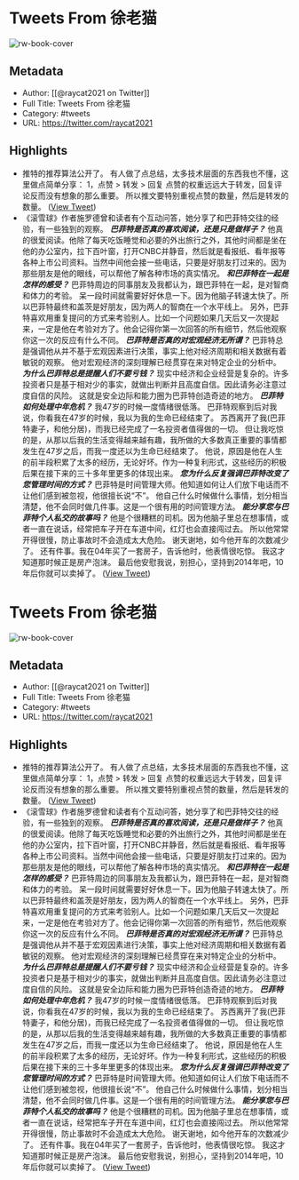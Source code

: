 # Tweets From 徐老猫

![rw-book-cover](https://pbs.twimg.com/profile_images/1593960369914933248/IWhkfyKB.jpg)

## Metadata
- Author: [[@raycat2021 on Twitter]]
- Full Title: Tweets From 徐老猫
- Category: #tweets
- URL: https://twitter.com/raycat2021

## Highlights
- 推特的推荐算法公开了。
  有人做了点总结，太多技术层面的东西我也不懂，这里做点简单分享：
  1，点赞 > 转发 > 回复
  点赞的权重远远大于转发，回复评论反而没有想象的那么重要。
  所以推文要特别重视点赞的数量，然后是转发的数量。 ([View Tweet](https://twitter.com/raycat2021/status/1645051066676027393))
- 《滚雪球》作者施罗德曾和读者有个互动问答，她分享了和巴菲特交往的经验，有一些独到的观察。
  ***巴菲特是否真的喜欢阅读，还是只是做样子？***
  他真的很爱阅读。他除了每天吃饭睡觉和必要的外出旅行之外，其他时间都是坐在他的办公室内，拉下百叶窗，打开CNBC并静音，然后就是看报纸、看年报等各种上市公司资料。当然中间他会接一些电话，只要是好朋友打过来的。因为那些朋友是他的眼线，可以帮他了解各种市场的真实情况。
  ***和巴菲特在一起是怎样的感受？***
  巴菲特周边的同事朋友及我都认为，跟巴菲特在一起，是对智商和体力的考验。
  呆一段时间就需要好好休息一下。因为他脑子转速太快了。所以巴菲特最终和盖茨是好朋友，因为两人的智商在一个水平线上。
  另外，巴菲特喜欢用重复提问的方式来考验别人。比如一个问题如果几天后又一次提起来，一定是他在考验对方了。他会记得你第一次回答的所有细节，然后他观察你这一次的反应有什么不同。
  ***巴菲特是否真的对宏观经济无所谓？***
  巴菲特总是强调他从并不基于宏观因素进行决策，事实上他对经济周期和相关数据有着敏锐的观察。
  他对宏观经济的深刻理解已经贯穿在来对特定企业的分析中。
  ***为什么巴菲特总是提醒人们不要亏钱？***
  现实中经济和企业经营是复杂的。许多投资者只是基于相对少的事实，就做出判断并且高度自信。因此请务必注意过度自信的风险。
  这就是安全边际和能力圈为巴菲特创造奇迹的地方。
  ***巴菲特如何处理中年危机？***
  我47岁的时候一度情绪很低落。
  巴菲特观察到后对我说，你看我在47岁的时候，我以为我的生命已经结束了。
  苏西离开了我(巴菲特妻子，和他分居)，而我已经完成了一名投资者值得做的一切。
  但让我吃惊的是，从那以后我的生活变得越来越有趣，我所做的大多数真正重要的事情都发生在47岁之后，而我一度还以为生命已经结束了。
  他说，原因是他在人生的前半段积累了太多的经历，无论好坏。作为一种复利形式，这些经历的积极后果在接下来的三十多年里更多的体现出来。
  ***您为什么反复强调巴菲特改变了您管理时间的方式？***
  巴菲特是时间管理大师。他知道如何让人们放下电话而不让他们感到被忽视，他很擅长说“不”。
  他自己什么时候做什么事情，划分相当清楚，他不会同时做几件事。这是一个很有用的时间管理方法。
  ***能分享您与巴菲特个人私交的故事吗？***
  他是个很糟糕的司机。因为他脑子里总在想事情，或者一直在说话，经常把车子开在车道中间，红灯也会直接闯过去。
  所以他常常开得很慢，防止事故时不会造成太大危险。
  谢天谢地，如今他开车的次数减少了。
  还有件事。我在04年买了一套房子，告诉他时，他表情很吃惊。
  我这才知道那时候正是房产泡沫。
  最后他安慰我说，别担心，坚持到2014年吧，10年后你就可以卖掉了。 ([View Tweet](https://twitter.com/raycat2021/status/1736010319229751789))
# Tweets From 徐老猫

![rw-book-cover](https://pbs.twimg.com/profile_images/1593960369914933248/IWhkfyKB.jpg)

## Metadata
- Author: [[@raycat2021 on Twitter]]
- Full Title: Tweets From 徐老猫
- Category: #tweets
- URL: https://twitter.com/raycat2021

## Highlights
- 推特的推荐算法公开了。
  有人做了点总结，太多技术层面的东西我也不懂，这里做点简单分享：
  1，点赞 > 转发 > 回复
  点赞的权重远远大于转发，回复评论反而没有想象的那么重要。
  所以推文要特别重视点赞的数量，然后是转发的数量。 ([View Tweet](https://twitter.com/raycat2021/status/1645051066676027393))
- 《滚雪球》作者施罗德曾和读者有个互动问答，她分享了和巴菲特交往的经验，有一些独到的观察。
  ***巴菲特是否真的喜欢阅读，还是只是做样子？***
  他真的很爱阅读。他除了每天吃饭睡觉和必要的外出旅行之外，其他时间都是坐在他的办公室内，拉下百叶窗，打开CNBC并静音，然后就是看报纸、看年报等各种上市公司资料。当然中间他会接一些电话，只要是好朋友打过来的。因为那些朋友是他的眼线，可以帮他了解各种市场的真实情况。
  ***和巴菲特在一起是怎样的感受？***
  巴菲特周边的同事朋友及我都认为，跟巴菲特在一起，是对智商和体力的考验。
  呆一段时间就需要好好休息一下。因为他脑子转速太快了。所以巴菲特最终和盖茨是好朋友，因为两人的智商在一个水平线上。
  另外，巴菲特喜欢用重复提问的方式来考验别人。比如一个问题如果几天后又一次提起来，一定是他在考验对方了。他会记得你第一次回答的所有细节，然后他观察你这一次的反应有什么不同。
  ***巴菲特是否真的对宏观经济无所谓？***
  巴菲特总是强调他从并不基于宏观因素进行决策，事实上他对经济周期和相关数据有着敏锐的观察。
  他对宏观经济的深刻理解已经贯穿在来对特定企业的分析中。
  ***为什么巴菲特总是提醒人们不要亏钱？***
  现实中经济和企业经营是复杂的。许多投资者只是基于相对少的事实，就做出判断并且高度自信。因此请务必注意过度自信的风险。
  这就是安全边际和能力圈为巴菲特创造奇迹的地方。
  ***巴菲特如何处理中年危机？***
  我47岁的时候一度情绪很低落。
  巴菲特观察到后对我说，你看我在47岁的时候，我以为我的生命已经结束了。
  苏西离开了我(巴菲特妻子，和他分居)，而我已经完成了一名投资者值得做的一切。
  但让我吃惊的是，从那以后我的生活变得越来越有趣，我所做的大多数真正重要的事情都发生在47岁之后，而我一度还以为生命已经结束了。
  他说，原因是他在人生的前半段积累了太多的经历，无论好坏。作为一种复利形式，这些经历的积极后果在接下来的三十多年里更多的体现出来。
  ***您为什么反复强调巴菲特改变了您管理时间的方式？***
  巴菲特是时间管理大师。他知道如何让人们放下电话而不让他们感到被忽视，他很擅长说“不”。
  他自己什么时候做什么事情，划分相当清楚，他不会同时做几件事。这是一个很有用的时间管理方法。
  ***能分享您与巴菲特个人私交的故事吗？***
  他是个很糟糕的司机。因为他脑子里总在想事情，或者一直在说话，经常把车子开在车道中间，红灯也会直接闯过去。
  所以他常常开得很慢，防止事故时不会造成太大危险。
  谢天谢地，如今他开车的次数减少了。
  还有件事。我在04年买了一套房子，告诉他时，他表情很吃惊。
  我这才知道那时候正是房产泡沫。
  最后他安慰我说，别担心，坚持到2014年吧，10年后你就可以卖掉了。 ([View Tweet](https://twitter.com/raycat2021/status/1736010319229751789))
